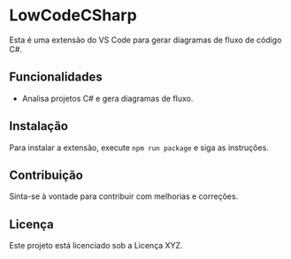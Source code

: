# LowCodeCSharp

Esta é uma extensão do VS Code para gerar diagramas de fluxo de código C#.

## Funcionalidades

- Analisa projetos C# e gera diagramas de fluxo.

## Instalação

Para instalar a extensão, execute `npm run package` e siga as instruções.

## Contribuição

Sinta-se à vontade para contribuir com melhorias e correções.

## Licença

Este projeto está licenciado sob a Licença XYZ.
